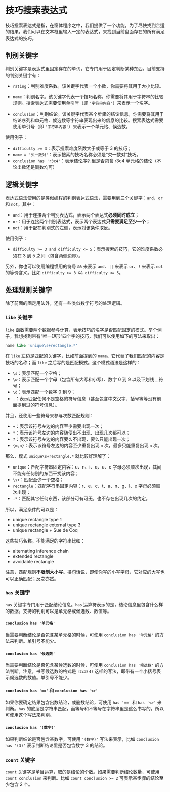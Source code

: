 # 技巧搜索表达式

技巧搜索表达式是指，在窗体程序之中，我们提供了一个功能，为了尽快找到合适的结果，我们可以在文本框里输入一定的表达式，来找到当前盘面存在的所有满足表达式的技巧。

## 判别关键字

判别关键字是表达式里固定存在的单词，它专门用于固定判断某种东西。目前支持的判别关键字有：

* `rating`：判别难度系数。该关键字代表一个小数，你需要将其用于大小比较。
* `name`：判别名字。该关键字代表一个技巧名称，你需要将其用于字符串的比较规则。搜索表达式需要使用单引号（即 `'字符串内容'`）来表示一个名字。
  
* `conclusion`：判别结论。该关键字代表某个步骤的结论信息，你需要将其用于结论序列和单元格、候选数等字符串表现出来的信息的比较。搜索表达式需要使用单引号（即 `'字符串内容'`）来表示一个单元格、候选数。


使用例子：

* `difficulty >= 3`：表示搜索难度系数大于或等于 3 的技巧；
* `name = '欠一数对'`：表示搜索的技巧名称必须是“欠一数对”技巧。
* `conclusion has 'r3c4'`：表示结论序列里是否包含 r3c4 单元格的结论（不论出数还是删数均可）

## 逻辑关键字

表达式语法使用的是类似编程的判别表达式语法，需要用到三个关键字：`and`、`or` 和 `not`。其中：

* `and`：用于连接两个判别表达式，表示两个表达式**必须同时成立**；
* `or`：用于连接两个判别表达式，表示两个表达式**只需要满足至少一个**；
* `not`：用于配在判别式的左侧，表示对该条件取反。

使用例子：

* `difficulty >= 3 and difficulty <= 5`：表示搜索的技巧，它的难度系数必须在 3 到 5 之间（包含两侧边界）。

另外，你也可以使用编程惯用的符号 `&&` 来表示 `and`、`||` 来表示 `or`、`!` 来表示 `not` 的等价含义。比如 `difficulty >= 3 && difficulty <= 5`。

## 处理规则关键字

除了前面的固定用法外，还有一些类似数学符号的处理逻辑。

### `like` 关键字

`like` 函数需要两个数据参与计算，表示技巧的名字是否匹配固定的模式。举个例子，我想找到带有“唯一矩形”四个字的技巧，我们可以使用如下的写法来取出：

```sql
name like 'unique\s+rectangle.*'
```

在 `like` 左边是匹配的关键字，比如前面提到的 `name`。它代替了我们匹配的内容是技巧的名称；而 `like` 之后写的是匹配模式。这个模式语法是这样的：

* `\s`：表示匹配一个空格；
* `\w`：表示匹配一个字母（包含所有大写和小写）、数字 0 到 9 以及下划线 `_` 符号；
* `\d`：表示匹配一个数字 0 到 9；
* `.`：表示匹配任何不是空格的符号信息（甚至包含中文汉字、括号等等没有前面提到过的符号信息）。

并且，还使用一些符号来参与次数匹配规则：

* `+`：表示该符号左边的内容至少需要出现一次；
* `*`：表示该符号左边的内容随便出不出现、出现几次都可以；
* `?`：表示该符号左边的内容要么不出现，要么只能出现一次；
* `{m,n}`：表示该符号左边的内容至少重复出现 `m` 次，最多只能重复出现 `n` 次。

那么，模式 `unique\s+rectangle.*` 就比较好理解了：

* `unique`：匹配字符串固定内容：u、n、i、q、u、e 字母必须顺次出现，其间不能有任何别的东西干扰该内容；
* `\s+`：匹配至少一个空格；
* `rectangle`：匹配字符串固定内容：r、e、c、t、a、n、g、l、e 字母必须顺次出现；
* `.*`：匹配其它任何东西，该部分可有可无，也不存在出现几次的约定。

所以，满足条件的可以是：

* unique rectangle type 1
* unique rectangle external type 3
* unique rectangle + Sue de Coq

这些技巧名称。不能满足的字符串比如：

* alternating inference chain
* extended rectangle
* avoidable rectangle

注意，匹配规则**不限制大小写**。换句话说，即使你写的小写字母，它对应的大写也可以正确匹配；反之亦然。

### `has` 关键字

`has` 关键字专门用于匹配结论信息。`has` 运算符表示的是，结论信息里包含什么样的数据。支持的判别可以是单元格或候选数、数值等。

#### `conclusion has '单元格'`

当需要判断结论是否包含某单元格的时候，可使用 `conclusion has '单元格'` 的方法来判断。单引号不能少。

#### `conclusion has '候选数'`

当需要判断结论是否包含某候选数的时候，可使用 `conclusion has '候选数'` 的方法判断。注意，书写候选数的格式是 `r2c3(4)` 这样的写法，即带有一个小括号表示候选数的数值。单引号不能少。

#### `conclusion has '=='` 和 `conclusion has '<>'`

如果你要确定结果包含出数结论，或删数结论，可使用 `has '=='` 和 `has '<>'` 来判断。`has` 的底层是字符串匹配，而等号和不等号在字符串里是这么书写的，所以可使用这个写法来判别。

#### `conclusion has '(数字)'`

如果判断结论是否包含某数字，可使用 `'(数字)'` 写法来表示，比如 `conclusion has '(3)'` 表示判断结论里是否包含数字 3 的结论。

### `count` 关键字

`count` 关键字是单目运算，取的是结论的个数。如果需要判断结论数量，可使用 `count conclusion` 来判断。比如 `count conclusion >= 2` 可表示某步骤的结论至少包含 2 个。